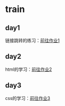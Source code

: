 # train

## day1
链接跳转的练习：[前往作业1](https://linhaoc.github.io/train/day1/index.html)

##  day2
html的学习：[前往作业2](https://linhaoc.github.io/train/day2/index.html)

##  day3

css的学习：[前往作业3](https://linhaoc.github.io/train/day3/index.html)